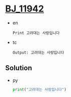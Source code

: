 # [BJ_11942](https://acmicpc.net/problem/11942)

* en

  ```en
  Print 고려대는 사랑입니다
  ```

* tc

  ```tc
  Output: 고려대는 사랑입니다
  ```

## Solution

* py

  ```py
  print("고려대는 사랑입니다")
  ```
